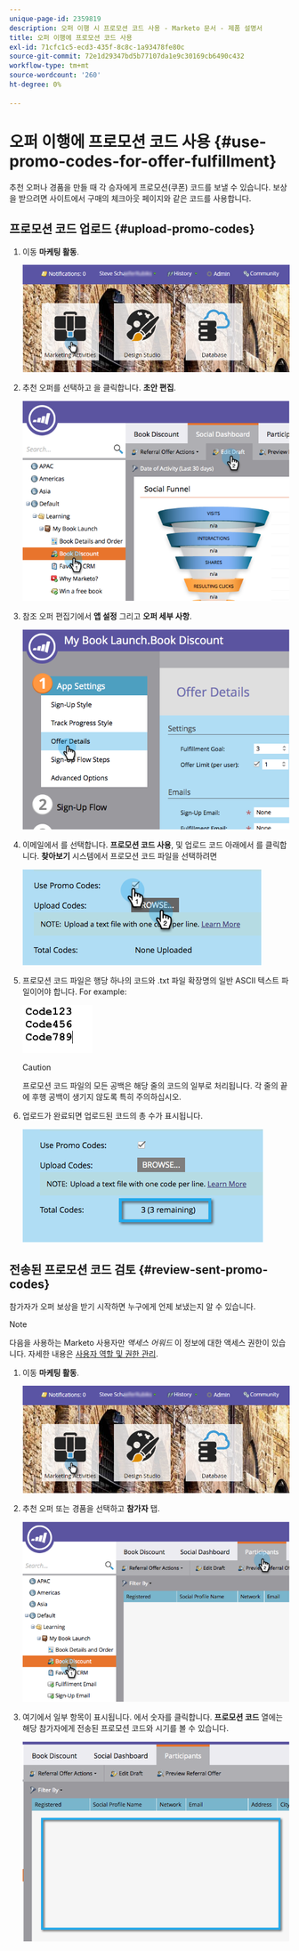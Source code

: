 ```yaml
---
unique-page-id: 2359819
description: 오퍼 이행 시 프로모션 코드 사용 - Marketo 문서 - 제품 설명서
title: 오퍼 이행에 프로모션 코드 사용
exl-id: 71cfc1c5-ecd3-435f-8c8c-1a93478fe80c
source-git-commit: 72e1d29347bd5b77107da1e9c30169cb6490c432
workflow-type: tm+mt
source-wordcount: '260'
ht-degree: 0%

---
```


# 오퍼 이행에 프로모션 코드 사용 {#use-promo-codes-for-offer-fulfillment}

추천 오퍼나 경품을 만들 때 각 승자에게 프로모션(쿠폰) 코드를 보낼 수 있습니다. 보상을 받으려면 사이트에서 구매의 체크아웃 페이지와 같은 코드를 사용합니다.

## 프로모션 코드 업로드 {#upload-promo-codes}

1. 이동 **마케팅 활동**.

   ![](assets/login-marketing-activities-2.png)

1. 추천 오퍼를 선택하고 을 클릭합니다. **초안 편집**.

   ![](assets/image2015-4-22-11-3a16-3a45.png)

1. 참조 오퍼 편집기에서 **앱 설정** 그리고 **오퍼 세부 사항**.

   ![](assets/image2015-4-22-11-3a23-3a39.png)

1. 이메일에서 를 선택합니다. **프로모션 코드 사용**, 및 업로드 코드 아래에서 를 클릭합니다. **찾아보기** 시스템에서 프로모션 코드 파일을 선택하려면

   ![](assets/image2015-4-22-12-3a52-3a43.png)

1. 프로모션 코드 파일은 행당 하나의 코드와 .txt 파일 확장명의 일반 ASCII 텍스트 파일이어야 합니다. For example:

   ![](assets/image2015-4-22-13-3a2-3a23.png)

   >[!CAUTION]
   >
   >프로모션 코드 파일의 모든 공백은 해당 줄의 코드의 일부로 처리됩니다. 각 줄의 끝에 후행 공백이 생기지 않도록 특히 주의하십시오.

1. 업로드가 완료되면 업로드된 코드의 총 수가 표시됩니다.

   ![](assets/image2015-4-22-13-3a8-3a31.png)

## 전송된 프로모션 코드 검토 {#review-sent-promo-codes}

참가자가 오퍼 보상을 받기 시작하면 누구에게 언제 보냈는지 알 수 있습니다.

>[!NOTE]
>
>다음을 사용하는 Marketo 사용자만 _액세스 어워드_ 이 정보에 대한 액세스 권한이 있습니다. 자세한 내용은  [사용자 역할 및 권한 관리](/help/marketo/product-docs/administration/users-and-roles/managing-user-roles-and-permissions.md).

1. 이동 **마케팅 활동**.

   ![](assets/login-marketing-activities-2.png)

1. 추천 오퍼 또는 경품을 선택하고 **참가자** 탭.

   ![](assets/image2015-4-22-11-3a36-3a22.png)

1. 여기에서 일부 항목이 표시됩니다. 에서 숫자를 클릭합니다. **프로모션 코드** 열에는 해당 참가자에게 전송된 프로모션 코드와 시기를 볼 수 있습니다.

   ![](assets/image2015-4-22-11-3a36-3a43.png)
